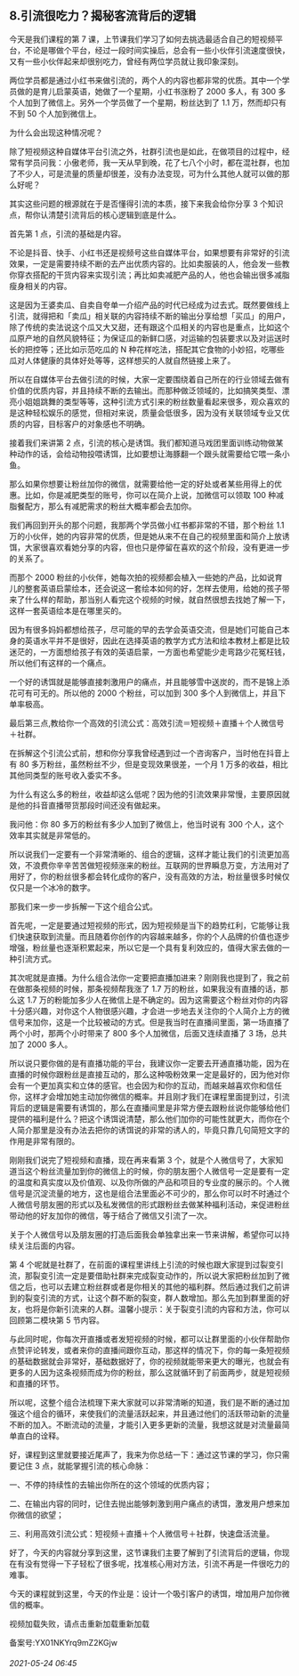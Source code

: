 ## 8.引流很吃力？揭秘客流背后的逻辑
今天是我们课程的第 7 课，上节课我们学习了如何去挑选最适合自己的短视频平台，不论是哪做个平台，经过一段时间实操后，总会有一些小伙伴引流速度很快，又有一些小伙伴起来却很别吃力，曾经有两位学员就让我印象深刻。


两位学员都是通过小红书来做引流的，两个人的内容也都非常的优质。其中一个学员做的是育儿启蒙英语，她做了一个星期，小红书涨粉了 2000 多人，有 300 多个人加到了微信上。另外一个学员做了一个星期，粉丝达到了 1.1 万，然而却只有不到 50 个人加到微信上。


为什么会出现这种情况呢？


除了短视频这种自媒体平台引流之外，社群引流也是如此，在做项目的过程中，经常有学员问我：小傲老师，我一天从早到晚，花了七八个小时，都在混社群，也加了不少人，可是流量的质量却很差，没有办法变现，可为什么其他人就可以做的那么好呢？


其实这些问题的根源就在于是否懂得引流的本质，接下来我会给你分享 3 个知识点，帮你认清楚引流背后的核心逻辑到底是什么。


首先第 1 点，引流的基础是内容。


不论是抖音、快手、小红书还是视频号这些自媒体平台，如果想要有非常好的引流效果，一定是需要持续不断的去产出优质内容的。比如卖服装的人，他会发一些教你穿衣搭配的干货内容来实现引流；再比如卖减肥产品的人，他也会输出很多减脂瘦身相关的内容。


这是因为王婆卖瓜、自卖自夸单一介绍产品的时代已经成为过去式。既然要做线上引流，就得把和「卖瓜」相关联的内容持续不断的输出分享给想「买瓜」的用户，除了传统的卖法说这个瓜又大又甜，还有跟这个瓜相关的内容也是重点，比如这个瓜原产地的自然风貌特征；为保证瓜的新鲜口感，对运输的包装要求以及对运送时长的把控等；还比如示范吃瓜的 N 种花样吃法，搭配其它食物的小妙招，吃哪些瓜对人体健康的具体好处等等，这样想买的人就自然链接上来了。


所以在自媒体平台去做引流的时候，大家一定要围绕着自己所在的行业领域去做有价值的优质内容，并且持续不断的去输出。而那种做泛领域的，比如搞笑类型、漂亮小姐姐跳舞的类型等等，这种引流方式引来的粉丝数量看起来很多，观众喜欢的是这种轻松娱乐的感觉，但相对来说，质量会低很多，因为没有关联领域专业又优质的内容，目标客户的对象感也不明确。


接着我们来讲第 2 点，引流的核心是诱饵。我们都知道马戏团里面训练动物做某种动作的话，会给动物投喂诱饵，比如要想让海豚翻一个跟头就需要给它喂一条小鱼。


那么如果你想要让粉丝加你的微信，就需要给他一定的好处或者某些用得上的优惠。比如，你是减肥类型的账号，你可以在简介上说，加微信可以领取 100 种减脂餐配方，那么有减肥需求的粉丝大概率都会去加你。


我们再回到开头的那个问题，我那两个学员做小红书都非常的不错，那个粉丝 1.1 万的小伙伴，她的内容非常的优质，但是她从来不在自己的视频里面和简介上放诱饵，大家很喜欢看她分享的内容，但也只是停留在喜欢的这个阶段，没有更进一步的关系了。


而那个 2000 粉丝的小伙伴，她每次拍的视频都会植入一些她的产品，比如说育儿的整套英语启蒙绘本，还会说这一套绘本如何的好，怎样去使用，给她的孩子带来了什么样的帮助，那当别人看完这个视频的时候，就自然很想去找她了解一下，这样一套英语绘本是在哪里买的。


因为有很多妈妈都想给孩子，尽可能的早的去学会英语交流，但是她们可能自己本身的英语水平并不是很好，因此在选择英语的教学方式方法和绘本教材上都是比较迷茫的，一方面想给孩子有效的英语启蒙，一方面也希望能少走弯路少花冤枉钱，所以他们有这样的一个痛点。


一个好的诱饵就是能够直接刺激用户的痛点，并且能够雪中送炭的，而不是锦上添花可有可无的。所以他的 2000 个粉丝，可以加到 300 多个人到微信上，并且下单率极高。


最后第三点,教给你一个高效的引流公式：高效引流＝短视频＋直播＋个人微信号＋社群。


在拆解这个引流公式前，想和你分享我曾经遇到过一个咨询客户，当时他在抖音上有 80 多万粉丝，虽然粉丝不少，但是变现效果很差，一个月 1 万多的收益，相比其他同类型的账号收入委实不多。


为什么有这么多的粉丝，收益却这么低呢？因为他的引流效果非常慢，主要原因就是他的抖音直播带货那段时间还没有做起来。


我问他：你 80 多万的粉丝有多少人加到了微信上，他当时说有 300 个人，这个效率其实就是非常低的。


所以说我们一定要有一个非常清晰的、组合的逻辑，这样才能让我们的引流更加高效，不浪费你辛辛苦苦做短视频涨来的粉丝。互联网的世界瞬息万变，方法用对了用好了，你的粉丝很多都会转化成你的客户，没有高效的方法，粉丝量很多时候仅仅只是一个冰冷的数字。


那我们来一步一步拆解一下这个组合公式。


首先呢，一定是要通过短视频的形式，因为短视频是当下的趋势红利，它能够让我们快速获取到流量。而且随着你创作的内容越来越多，你的个人品牌的价值也逐步增强，粉丝量也逐渐积累起来，所以它是一个具有复利效应的，值得大家去做的一种引流方式。


其次呢就是直播。为什么组合法你一定要把直播加进来？刚刚我也提到了，我之前在做那条视频的时候，那条视频帮我涨了 1.7 万的粉丝，如果我没有直播的话，那么这 1.7 万的粉能加多少人在微信上是不确定的。因为这需要这个粉丝对你的内容十分感兴趣，对你这个人物很感兴趣，才会进一步地去关注你的个人简介上方的微信号来加你，这是一个比较被动的方式。但是我当时在直播间里面，第一场直播了两个小时，那两个小时带来了 800 多个人加微信，后面又连续直播了 3 场，总共加了 2000 多人。


所以说只要你做的是有直播功能的平台，我建议你一定要去开通直播功能，因为在直播的时候你跟粉丝是直接互动的，那么这种吸粉效果一定是最好的，因为他对你会有一个更加真实和立体的感官。也会因为和你的互动，而越来越喜欢你和信任你，这样才会增加她主动加你微信的概率。并且刚才我们在课程里面提到过，引流背后的逻辑是需要有诱饵的，那么在直播间里是非常方便去跟粉丝说你能够给他们提供的福利是什么？把这个诱饵说清楚，那么他们加你的可能性就更大，而你在个人简介那里是没有办法去把你的诱饵说的非常的诱人的，毕竟只靠几句简短文字的作用是非常有限的。


刚刚我们说完了短视频和直播，现在再来看第 3 个，就是个人微信号了，大家知道当这个粉丝流量加到你的微信上的时候，你的朋友圈个人微信号一定是要有一定的温度和真实度以及价值观、以及你所做的产品和项目的专业度的展示的。个人微信号是沉淀流量的地方，这也是组合法里面必不可少的，那么你可以时不时通过个人微信号朋友圈的形式以及私发微信的形式跟粉丝去做某种福利活动，来促进粉丝带动他的好友加你的微信，等于结合了微信又引流了一次。


关于个人微信号以及朋友圈的打造后面我会单独拿出来一节来讲解，希望你可以持续关注后面的内容。


第 4 个呢就是社群了，在前面的课程里讲线上引流的时候也跟大家提到过裂变引流，那裂变引流一定是要借助社群来完成裂变动作的，所以说大家把粉丝加到了微信之后，也可以去建立粉丝群或者是你相关的其他的福利群。然后通过我们之前讲到的裂变引流的方式，让这个群不断的裂变，群人数增加。那么先加到群里面的好友，也将是你新引流来的人群。温馨小提示：关于裂变引流的内容和方法，你可以回顾第二模块第 5 节内容。


与此同时呢，你每次开直播或者发短视频的时候，都可以让群里面的小伙伴帮助你点赞评论转发，或者来你的直播间跟你互动，那这样的情况下，你的每一条短视频的基础数据就会非常好，基础数据好了，你的视频就能带来更大的曝光，也就会有更多的人因为这条视频而成为你的粉丝，那么这就循环到了前面两步，就是短视频和直播的环节。


所以呢，这整个组合法梳理下来大家就可以非常清晰的知道，我们是不断的通过加强这个组合的循环，来使我们的流量活跃起来，并且通过他们的活跃带动新的流量不断的加入。不断流动的流量，才能引入更多更新的流量，我想这就是对流量最简单直白的诠释。


好，课程到这里就要接近尾声了，我来为你总结一下：通过这节课的学习，你只需要记住 3 点，就能掌握引流的核心命脉：


一、不停的持续性的去输出你所在的这个领域的优质内容；


二、在输出内容的同时，记住去抛出能够刺激到用户痛点的诱饵，激发用户想来加你微信的欲望；


三、利用高效引流公式：短视频＋直播＋个人微信号＋社群，快速盘活流量。


好了，今天的内容就分享到这里，这节课我们主要了解到了引流背后的逻辑，你现在有没有觉得一下子轻松了很多呢，找准核心用对方法，引流不再是一件很吃力的难事。


今天的课程就到这里，今天的作业是：设计一个吸引客户的诱饵，增加用户加你微信的概率。


视频加载失败，请点击重新加载重新加载
  



备案号:YX01NKYrq9mZ2KGjw


###### 2021-05-24 06:45
